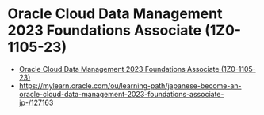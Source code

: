 # Oracle Cloud Data Management 2023 Foundations Associate (1Z0-1105-23)
- [Oracle Cloud Data Management 2023 Foundations Associate (1Z0-1105-23)](https://education.oracle.com/ja/oracle-cloud-data-management-2023-foundations-associate/pexam_1Z0-1105-23)
- https://mylearn.oracle.com/ou/learning-path/japanese-become-an-oracle-cloud-data-management-2023-foundations-associate-jp-/127163

